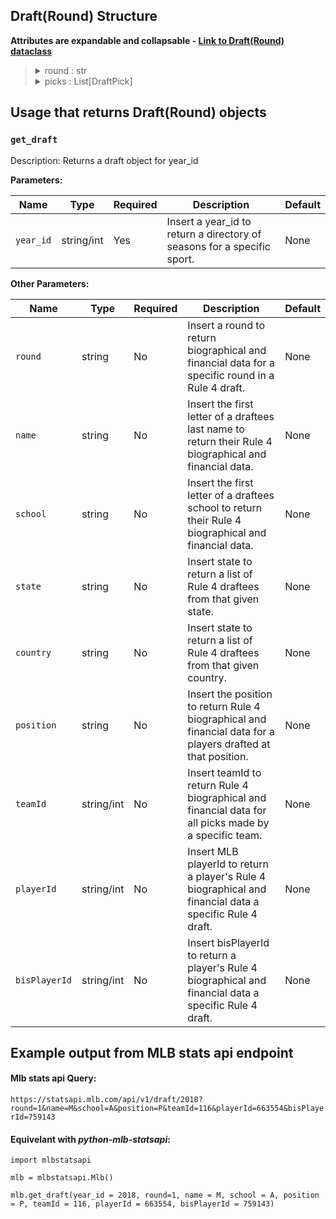 ## Draft(Round) Structure

**Attributes are expandable and collapsable - [Link to Draft(Round) dataclass](https://github.com/zero-sum-seattle/python-mlb-statsapi/blob/development/mlbstatsapi/models/drafts/rounds.py)**

<blockquote>

<details>
<summary>round : str  </summary>

* The round number of the draft, represented as a string.  
</details>

<details>
<summary>picks : List[DraftPick]  </summary>

* A list of DraftPick objects representing the picks made in this round of the draft. Dataclass: [Draftpick](https://github.com/zero-sum-seattle/python-mlb-statsapi/blob/2b405b7cae75ada8b27456eb0bf25f1a910ce77d/mlbstatsapi/models/people/people.py#L226)

<blockquote>

<details>
<summary>bisplayerid : int  </summary>

* The unique identifier of the player associated with this draft pick.  
</details>

<details>
<summary>pickround : str  </summary>

* The round of the draft in which this pick was made.  
</details>

<details>
<summary>picknumber : int  </summary>

* The number of the pick in the round.  
</details>

<details>
<summary>roundpicknumber : int  </summary>

* The number of the pick overall in the draft.  
</details>

<details>
<summary>rank : int  </summary>

* The rank of the player among all players eligible for the draft.  
</details>

<details>
<summary>pickvalue : str  </summary>

* The value of the pick, if known.  
</details>

<details>
<summary>signingbonus : str  </summary>

* The signing bonus associated with this pick, if known.  
</details>

<details>
<summary>home : Home  </summary>

* Information about the player's home location. Dataclass: [Home](https://github.com/zero-sum-seattle/python-mlb-statsapi/blob/development/mlbstatsapi/models/drafts/attributes.py)

<blockquote>

<details>
<summary>city : str  </summary>

* The city where the player is from.  
</details>

<details>
<summary>state : str  </summary>

* The state where the player is from.  
</details>

<details>
<summary>country : str  </summary>

* The country where the player is from.  
</details>


</blockquote>

</details>

<details>
<summary>scoutingreport : str  </summary>

* A scouting report on the player's abilities.  
</details>

<details>
<summary>school : School  </summary>

* Information about the player's school or college. Dataclass: [School](https://github.com/zero-sum-seattle/python-mlb-statsapi/blob/development/mlbstatsapi/models/drafts/attributes.py)

<blockquote>

<details>
<summary>name : str  </summary>

* The name of the school.  
</details>

<details>
<summary>schoolclass : str  </summary>

* The class the student is in.  
</details>

<details>
<summary>city : str  </summary>

* The city where the school is located.  
</details>

<details>
<summary>country : str  </summary>

* The country where the school is located.  
</details>

<details>
<summary>state : str  </summary>

* The state where the school is located.  
</details>


</blockquote>

</details>

<details>
<summary>blurb : str  </summary>

* A   brief summary of the player's background and accomplishments.  
</details>

<details>
<summary>headshotlink : str  </summary>

* A   link to a headshot image of the player.  
</details>

<details>
<summary>team : Team</summary>

* The team that made this draft pick. Dataclass: [Team](https://github.com/zero-sum-seattle/python-mlb-statsapi/blob/development/mlbstatsapi/models/teams/team.py)

<blockquote>

<details>
<summary>springleague : League</summary>

* The spring league of the team. Dataclass: [League](https://github.com/zero-sum-seattle/python-mlb-statsapi/blob/development/mlbstatsapi/models/leagues/league.py)

<blockquote>

<details>
<summary>id : int</summary>

* id number of the league  
</details>

<details>
<summary>name : str</summary>

* name of the league  
</details>

<details>
<summary>link : str</summary>

* link of the league  
</details>

<details>
<summary>abbreviation : str</summary>

* abbreviation the league  
</details>


</blockquote>

</details>

<details>
<summary>allstarstatus : str</summary>

* The all status status of the team  
</details>

<details>
<summary>id : int</summary>

* id number of the team  
</details>

<details>
<summary>name : str</summary>

* name of the team  
</details>

<details>
<summary>link : str</summary>

* The API link for the team  
</details>


</blockquote>

</details>

<details>
<summary>drafttype : CodeDesc  </summary>

* Information about the type of draft in which this pick was made. Dataclass: [CodeDesc](https://github.com/zero-sum-seattle/python-mlb-statsapi/blob/2b405b7cae75ada8b27456eb0bf25f1a910ce77d/mlbstatsapi/models/data/data.py#L159)

<blockquote>

<details>
<summary>code : str  </summary>

* the pitch code to reference the pitch  
</details>

<details>
<summary>description : str  </summary>

* the description of the pitch  
</details>


</blockquote>

</details>

<details>
<summary>isdrafted : bool  </summary>

* Whether or not the player associated with this pick has been drafted.  
</details>

<details>
<summary>ispass : bool  </summary>

* Whether or not the team passed on making a pick in this round.  
</details>

<details>
<summary>year : str  </summary>

* The year in which the draft took place.  
</details>

</blockquote>

</details>

</blockquote>


## Usage that returns Draft(Round) objects

### `get_draft`

Description: Returns a draft object for year_id

**Parameters:**

| Name       | Type      | Required | Description                         | Default
| ---------- | --------- | -------- | ----------------------------------- | -------
| `year_id` | string/int | Yes      | Insert a year_id to return a directory of seasons for a specific sport. | None

**Other Parameters:**

| Name       | Type      | Required | Description                         | Default
| ---------- | --------- | -------- | ----------------------------------- | -------
| `round` | string | No      | Insert a round to return biographical and financial data for a specific round in a Rule 4 draft. | None
| `name` | string | No      | Insert the first letter of a draftees last name to return their Rule 4 biographical and financial data. | None
| `school` | string | No      | Insert the first letter of a draftees school to return their Rule 4 biographical and financial data. | None
| `state` | string | No      | Insert state to return a list of Rule 4 draftees from that given state. | None
| `country` | string | No      | Insert state to return a list of Rule 4 draftees from that given country. | None
| `position` | string | No      | Insert the position to return Rule 4 biographical and financial data for a players drafted at that position. | None
| `teamId` | string/int | No      | Insert teamId to return Rule 4 biographical and financial data for all picks made by a specific team. | None
| `playerId` | string/int | No      | Insert MLB playerId to return a player's Rule 4 biographical and financial data a specific Rule 4 draft. | None
| `bisPlayerId` | string/int | No      | Insert bisPlayerId to return a player's Rule 4 biographical and financial data a specific Rule 4 draft. | None



## Example output from MLB stats api endpoint

#### Mlb stats api Query:   
```https://statsapi.mlb.com/api/v1/draft/2018?round=1&name=M&school=A&position=P&teamId=116&playerId=663554&bisPlayerId=759143```

#### Equivelant with *python-mlb-statsapi*:   
```
import mlbstatsapi

mlb = mlbstatsapi.Mlb()

mlb.get_draft(year_id = 2018, round=1, name = M, school = A, position = P, teamId = 116, playerId = 663554, bisPlayerId = 759143)
```